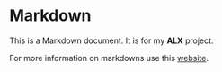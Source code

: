 # Markdown

This is a Markdown document. It is for my **ALX** project.

For more information on markdowns use this [website](https://wordpress.com/support/markdown-quick-reference/).


